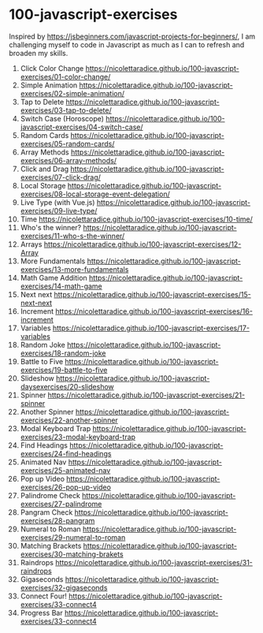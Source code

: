 # 100-javascript-exercises

 
Inspired by https://jsbeginners.com/javascript-projects-for-beginners/, I am challenging myself to code in Javascript as much as I can to refresh and broaden my skills.
 

 
 01. Click Color Change https://nicolettaradice.github.io/100-javascript-exercises/01-color-change/
 02. Simple Animation https://nicolettaradice.github.io/100-javascript-exercises/02-simple-animation/
 03. Tap to Delete https://nicolettaradice.github.io/100-javascript-exercises/03-tap-to-delete/
 04. Switch Case (Horoscope) https://nicolettaradice.github.io/100-javascript-exercises/04-switch-case/
 05. Random Cards https://nicolettaradice.github.io/100-javascript-exercises/05-random-cards/
 06. Array Methods https://nicolettaradice.github.io/100-javascript-exercises/06-array-methods/
 07. Click and Drag https://nicolettaradice.github.io/100-javascript-exercises/07-click-drag/
 08. Local Storage https://nicolettaradice.github.io/100-javascript-exercises/08-local-storage-event-delegation/
 09. Live Type (with Vue.js) https://nicolettaradice.github.io/100-javascript-exercises/09-live-type/
 10. Time https://nicolettaradice.github.io/100-javascript-exercises/10-time/
 11. Who's the winner? https://nicolettaradice.github.io/100-javascript-exercises/11-who-s-the-winner/
 12. Arrays https://nicolettaradice.github.io/100-javascript-exercises/12-Array
 13. More Fundamentals https://nicolettaradice.github.io/100-javascript-exercises/13-more-fundamentals
 14. Math Game Addition https://nicolettaradice.github.io/100-javascript-exercises/14-math-game
 15. Next next https://nicolettaradice.github.io/100-javascript-exercises/15-next-next
 16. Increment https://nicolettaradice.github.io/100-javascript-exercises/16-increment
 17. Variables https://nicolettaradice.github.io/100-javascript-exercises/17-variables
 18. Random Joke https://nicolettaradice.github.io/100-javascript-exercises/18-random-joke
 19. Battle to Five https://nicolettaradice.github.io/100-javascript-exercises/19-battle-to-five
 20. Slideshow https://nicolettaradice.github.io/100-javascript-daysexercises/20-slideshow
 21. Spinner https://nicolettaradice.github.io/100-javascript-exercises/21-spinner
 22. Another Spinner https://nicolettaradice.github.io/100-javascript-exercises/22-another-spinner
 23. Modal Keyboard Trap https://nicolettaradice.github.io/100-javascript-exercises/23-modal-keyboard-trap
 24. Find Headings https://nicolettaradice.github.io/100-javascript-exercises/24-find-headings
 25. Animated Nav https://nicolettaradice.github.io/100-javascript-exercises/25-animated-nav
 26. Pop up Video https://nicolettaradice.github.io/100-javascript-exercises/26-pop-up-video
 27. Palindrome Check https://nicolettaradice.github.io/100-javascript-exercises/27-palindrome
 28. Pangram Check https://nicolettaradice.github.io/100-javascript-exercises/28-pangram
 29. Numeral to Roman https://nicolettaradice.github.io/100-javascript-exercises/29-numeral-to-roman
 30. Matching Brackets https://nicolettaradice.github.io/100-javascript-exercises/30-matching-brakets
 31. Raindrops https://nicolettaradice.github.io/100-javascript-exercises/31-raindrops
 32. Gigaseconds https://nicolettaradice.github.io/100-javascript-exercises/32-gigaseconds
 33. Connect Four! https://nicolettaradice.github.io/100-javascript-exercises/33-connect4
 34. Progress Bar https://nicolettaradice.github.io/100-javascript-exercises/33-connect4
